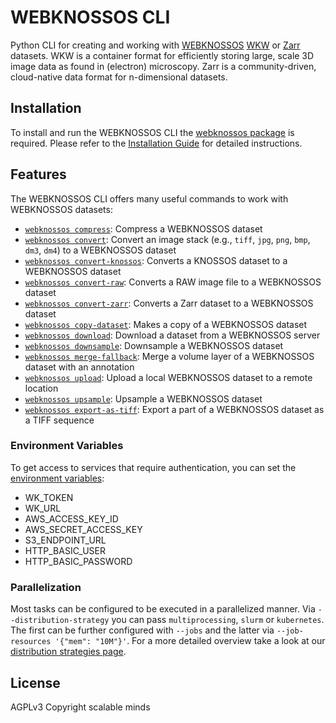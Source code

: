 # WEBKNOSSOS CLI

Python CLI for creating and working with [WEBKNOSSOS](https://webknossos.org/) [WKW](https://docs.webknossos.org/webknossos/data/wkw.html) or [Zarr](https://docs.webknossos.org/webknossos/data/zarr.html) datasets. WKW is a container format for efficiently storing large, scale 3D image data as found in (electron) microscopy. Zarr is a community-driven, cloud-native data format for n-dimensional datasets.

## Installation

To install and run the WEBKNOSSOS CLI the [webknossos package](https://pypi.org/project/webknossos/) is required. Please refer to the [Installation Guide](install.md) for detailed instructions.

## Features

The WEBKNOSSOS CLI offers many useful commands to work with WEBKNOSSOS datasets:

- [`webknossos compress`](compress.md): Compress a WEBKNOSSOS dataset
- [`webknossos convert`](convert.md#convert): Convert an image stack (e.g., `tiff`, `jpg`, `png`, `bmp`, `dm3`, `dm4`) to a WEBKNOSSOS dataset
- [`webknossos convert-knossos`](convert.md#convert-knossos): Converts a KNOSSOS dataset to a WEBKNOSSOS dataset
- [`webknossos convert-raw`](convert.md#convert-raw): Converts a RAW image file to a WEBKNOSSOS dataset
- [`webknossos convert-zarr`](convert.md#convert-zarr): Converts a Zarr dataset to a WEBKNOSSOS dataset 
- [`webknossos copy-dataset`](copy.md): Makes a copy of a WEBKNOSSOS dataset
- [`webknossos download`](download.md): Download a dataset from a WEBKNOSSOS server
- [`webknossos downsample`](downsample.md): Downsample a WEBKNOSSOS dataset
- [`webknossos merge-fallback`](merge-fallback.md): Merge a volume layer of a WEBKNOSSOS dataset with an annotation
- [`webknossos upload`](upload.md): Upload a local WEBKNOSSOS dataset to a remote location
- [`webknossos upsample`](upsample.md): Upsample a WEBKNOSSOS dataset
- [`webknossos export-as-tiff`](export-as-tiff.md): Export a part of a WEBKNOSSOS dataset as a TIFF sequence

### Environment Variables

To get access to services that require authentication, you can set the [environment variables](environment_variables.md):

- WK_TOKEN
- WK_URL
- AWS_ACCESS_KEY_ID
- AWS_SECRET_ACCESS_KEY
- S3_ENDPOINT_URL
- HTTP_BASIC_USER
- HTTP_BASIC_PASSWORD

### Parallelization

Most tasks can be configured to be executed in a parallelized manner. Via `--distribution-strategy` you can pass `multiprocessing`, `slurm` or `kubernetes`. The first can be further configured with `--jobs` and the latter via `--job-resources '{"mem": "10M"}'`. For a more detailed overview take a look at our [distribution strategies page](distribution_strategies.md).

## License
AGPLv3
Copyright scalable minds
